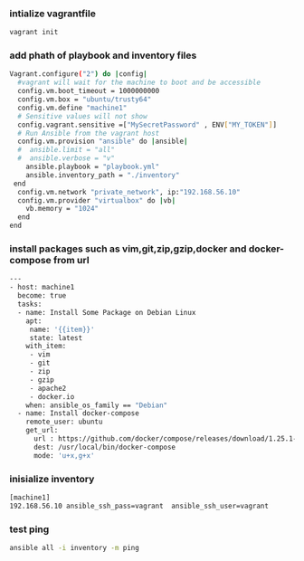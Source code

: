 ### intialize vagrantfile
```bash
vagrant init
```
### add phath of playbook and inventory files
```bash
Vagrant.configure("2") do |config|
  #vagrant will wait for the machine to boot and be accessible
  config.vm.boot_timeout = 1000000000
  config.vm.box = "ubuntu/trusty64"
  config.vm.define "machine1"
  # Sensitive values will not show
  config.vagrant.sensitive =["MySecretPassword" , ENV["MY_TOKEN"]]
  # Run Ansible from the vagrant host
  config.vm.provision "ansible" do |ansible|
  #  ansible.limit = "all"
  #  ansible.verbose = "v"
    ansible.playbook = "playbook.yml"
    ansible.inventory_path = "./inventory"
 end 
  config.vm.network "private_network", ip:"192.168.56.10"
  config.vm.provider "virtualbox" do |vb|
    vb.memory = "1024"
  end
end
```
### install packages such as vim,git,zip,gzip,docker and docker-compose from url
```bash
---
- host: machine1
  become: true
  tasks:
  - name: Install Some Package on Debian Linux
    apt:
     name: '{{item}}'
     state: latest
    with_item:
     - vim
     - git
     - zip
     - gzip
     - apache2
     - docker.io
    when: ansible_os_family == "Debian"
  - name: Install docker-compose
    remote_user: ubuntu
    get_url: 
      url : https://github.com/docker/compose/releases/download/1.25.1-rc1/docker-compose-Linux-x86_64
      dest: /usr/local/bin/docker-compose
      mode: 'u+x,g+x'
```
### inisialize inventory
```bash
[machine1]
192.168.56.10 ansible_ssh_pass=vagrant  ansible_ssh_user=vagrant
```
### test ping
```bash
ansible all -i inventory -m ping
```
 
  

